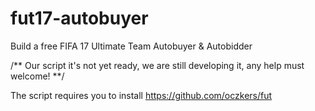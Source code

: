 # fut17-autobuyer
Build a free FIFA 17 Ultimate Team Autobuyer &amp; Autobidder

/**
Our script it's not yet ready, we are still developing it, any help must welcome!
**/

The script requires you to install https://github.com/oczkers/fut
